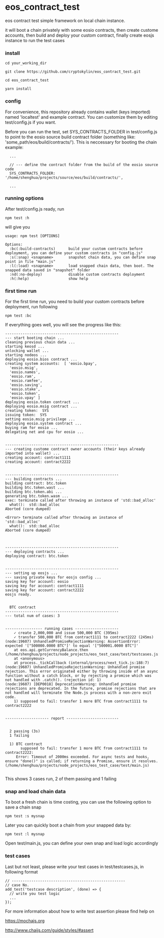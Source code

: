 # eos_contract_test
eos contract test simple framework on local chain instance.

it will boot a chain privately with some eosio contracts, then create custome accounts,
then build and deploy your custom contract, finally create eosjs instance to run the test cases

### install

```
cd your_working_dir

git clone https://github.com/cryptokylin/eos_contract_test.git

cd eos_contract_test

yarn install
```

### config
For convenience, this repository already contains wallet (keys imported) named 'localtest' and example contract.
You can customize them by editing test/config.js if you want.

Before you can run the test, set SYS_CONTRACTS_FOLDER in test/config.js to point to the eosio source build contract folder
(something like: 'some_path/eos/build/contracts/'). This is neccessary for booting the chain
example:
```
  ...
  
  // --- define the contract folder from the build of the eosio source code
  SYS_CONTRACTS_FOLDER: '/home/shenghua/projects/source/eos/build/contracts/',
  
  ...
```
### running options
After test/config.js ready, run
```
npm test :h
```
will give you
```
usage: npm test [OPTIONS] 

Options:
  :bc(:build-contracts)      build your custom contracts before deployment, you can define your custom contracts in "config.js" 
  :s(:snap) <snapname>       snapshot chain data, you can define snap point in file "main.js" 
  :l(:load) <snapname>       load snapped chain data, then boot. The snapped data saved in "snapshot" folder 
  :nd(:no-deploy)            disable custom contracts deployment 
  :h(:help)                  show help 

```

### first time run
For the first time run, you need to build your custom contracts before deployment, run following
```
npm test :bc
```
If everything goes well, you will see the progress like this:
```
----------------------------------------------------
--- start booting chain ...
cleaning previous chain data ...
starting keosd ...
unlocking wallet ...
starting nodeos ...
deploying eosio.bios contract ...
creating system accounts:  [ 'eosio.bpay',
  'eosio.msig',
  'eosio.names',
  'eosio.ram',
  'eosio.ramfee',
  'eosio.saving',
  'eosio.stake',
  'eosio.token',
  'eosio.vpay' ]
deploying eosio.token contract ...
deploying eosio.msig contract ...
creating token:  SYS
issuing token:  SYS
setting eosio.msig privilege ...
deploying eosio.system contract ...
buying ram for eosio ...
delegating net and cpu for eosio ...


----------------------------------------------------
--- creating custome contract owner accounts (their keys already imported into wallet) ...
creating account: contract1111
creating account: contract2222


----------------------------------------------------
--- building contracts ...
building contract: btc.token
building btc.token.wast ...
building btc.token.abi ...
generating btc.token.wasm ...
exec: terminate called after throwing an instance of 'std::bad_alloc'
  what():  std::bad_alloc
Aborted (core dumped)

<Error> terminate called after throwing an instance of 'std::bad_alloc'
  what():  std::bad_alloc
Aborted (core dumped)



----------------------------------------------------
--- deploying contracts ...
deploying contract: btc.token


----------------------------------------------------
--- setting up eosjs ...
--- saving private keys for eosjs config ...
saving key for account: eosio
saving key for account: contract1111
saving key for account: contract2222
eosjs ready.


  BTC contract
----------------------------------------------------
--- total num of cases: 3


----------------- running cases --------------------
    ✓ create 2,000,000 and issue 500,000 BTC (395ms)
    ✓ transfer 500,000 BTC from contract1111 to contract2222 (245ms)
(node:19607) UnhandledPromiseRejectionWarning: AssertionError: expected '["500000.0000 BTC"]' to equal '["500001.0000 BTC"]'
    at eos.api.getCurrencyBalance.then (/home/shenghua/projects/node_projects/eos_test_case/test/testcases.js:93:16)
    at <anonymous>
    at process._tickCallback (internal/process/next_tick.js:188:7)
(node:19607) UnhandledPromiseRejectionWarning: Unhandled promise rejection. This error originated either by throwing inside of an async function without a catch block, or by rejecting a promise which was not handled with .catch(). (rejection id: 1)
(node:19607) [DEP0018] DeprecationWarning: Unhandled promise rejections are deprecated. In the future, promise rejections that are not handled will terminate the Node.js process with a non-zero exit code.
    1) supposed to fail: transfer 1 more BTC from contract1111 to contract2222


-------------------- report ------------------------


  2 passing (3s)
  1 failing

  1) BTC contract
       supposed to fail: transfer 1 more BTC from contract1111 to contract2222:
     Error: Timeout of 2000ms exceeded. For async tests and hooks, ensure "done()" is called; if returning a Promise, ensure it resolves. (/home/shenghua/projects/node_projects/eos_test_case/test/main.js)
  
```
This shows 3 cases run, 2 of them passing and 1 failing

### snap and load chain data
To boot a fresh chain is time costing, you can use the following option to save a chain snap
```
npm test :s mysnap
```
Later you can quickly boot a chain from your snapped data by:
```
npm test :l mysnap
```
Open test/main.js, you can define your own snap and load logic accordingly

### test cases

Last but not least, please write your test cases in test/testcases.js, in following format

```
// ----------------------------------------------------
// case No.
add_test('testcase description', (done) => {
  // write you test logic
  ...
});
```
For more information about how to write test assertion please find help on

https://mochajs.org

http://www.chaijs.com/guide/styles/#assert

